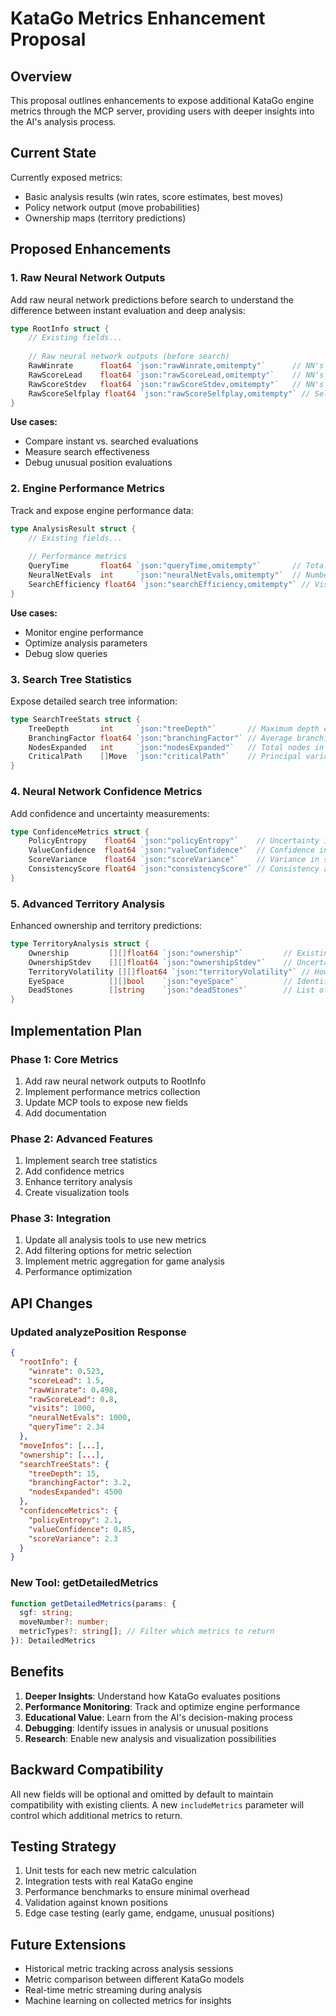 # KataGo Metrics Enhancement Proposal

## Overview

This proposal outlines enhancements to expose additional KataGo engine metrics through the MCP server, providing users with deeper insights into the AI's analysis process.

## Current State

Currently exposed metrics:
- Basic analysis results (win rates, score estimates, best moves)
- Policy network output (move probabilities)
- Ownership maps (territory predictions)

## Proposed Enhancements

### 1. Raw Neural Network Outputs

Add raw neural network predictions before search to understand the difference between instant evaluation and deep analysis:

```go
type RootInfo struct {
    // Existing fields...
    
    // Raw neural network outputs (before search)
    RawWinrate      float64 `json:"rawWinrate,omitempty"`      // NN's instant win rate
    RawScoreLead    float64 `json:"rawScoreLead,omitempty"`    // NN's instant score estimate
    RawScoreStdev   float64 `json:"rawScoreStdev,omitempty"`   // NN's uncertainty estimate
    RawScoreSelfplay float64 `json:"rawScoreSelfplay,omitempty"` // Self-play score estimate
}
```

**Use cases:**
- Compare instant vs. searched evaluations
- Measure search effectiveness
- Debug unusual position evaluations

### 2. Engine Performance Metrics

Track and expose engine performance data:

```go
type AnalysisResult struct {
    // Existing fields...
    
    // Performance metrics
    QueryTime       float64 `json:"queryTime,omitempty"`       // Total processing time (seconds)
    NeuralNetEvals  int     `json:"neuralNetEvals,omitempty"`  // Number of NN evaluations
    SearchEfficiency float64 `json:"searchEfficiency,omitempty"` // Visits per second
}
```

**Use cases:**
- Monitor engine performance
- Optimize analysis parameters
- Debug slow queries

### 3. Search Tree Statistics

Expose detailed search tree information:

```go
type SearchTreeStats struct {
    TreeDepth       int     `json:"treeDepth"`       // Maximum depth explored
    BranchingFactor float64 `json:"branchingFactor"` // Average branching factor
    NodesExpanded   int     `json:"nodesExpanded"`   // Total nodes in tree
    CriticalPath    []Move  `json:"criticalPath"`    // Principal variation
}
```

### 4. Neural Network Confidence Metrics

Add confidence and uncertainty measurements:

```go
type ConfidenceMetrics struct {
    PolicyEntropy    float64 `json:"policyEntropy"`    // Uncertainty in move selection
    ValueConfidence  float64 `json:"valueConfidence"`  // Confidence in position evaluation
    ScoreVariance    float64 `json:"scoreVariance"`    // Variance in score predictions
    ConsistencyScore float64 `json:"consistencyScore"` // Consistency across evaluations
}
```

### 5. Advanced Territory Analysis

Enhanced ownership and territory predictions:

```go
type TerritoryAnalysis struct {
    Ownership         [][]float64 `json:"ownership"`         // Existing
    OwnershipStdev    [][]float64 `json:"ownershipStdev"`    // Uncertainty per point
    TerritoryVolatility [][]float64 `json:"territoryVolatility"` // How likely to change
    EyeSpace          [][]bool    `json:"eyeSpace"`          // Identified eye points
    DeadStones        []string    `json:"deadStones"`        // List of dead groups
}
```

## Implementation Plan

### Phase 1: Core Metrics
1. Add raw neural network outputs to RootInfo
2. Implement performance metrics collection
3. Update MCP tools to expose new fields
4. Add documentation

### Phase 2: Advanced Features
1. Implement search tree statistics
2. Add confidence metrics
3. Enhance territory analysis
4. Create visualization tools

### Phase 3: Integration
1. Update all analysis tools to use new metrics
2. Add filtering options for metric selection
3. Implement metric aggregation for game analysis
4. Performance optimization

## API Changes

### Updated analyzePosition Response

```json
{
  "rootInfo": {
    "winrate": 0.523,
    "scoreLead": 1.5,
    "rawWinrate": 0.498,
    "rawScoreLead": 0.8,
    "visits": 1000,
    "neuralNetEvals": 1000,
    "queryTime": 2.34
  },
  "moveInfos": [...],
  "ownership": [...],
  "searchTreeStats": {
    "treeDepth": 15,
    "branchingFactor": 3.2,
    "nodesExpanded": 4500
  },
  "confidenceMetrics": {
    "policyEntropy": 2.1,
    "valueConfidence": 0.85,
    "scoreVariance": 2.3
  }
}
```

### New Tool: getDetailedMetrics

```typescript
function getDetailedMetrics(params: {
  sgf: string;
  moveNumber?: number;
  metricTypes?: string[]; // Filter which metrics to return
}): DetailedMetrics
```

## Benefits

1. **Deeper Insights**: Understand how KataGo evaluates positions
2. **Performance Monitoring**: Track and optimize engine performance
3. **Educational Value**: Learn from the AI's decision-making process
4. **Debugging**: Identify issues in analysis or unusual positions
5. **Research**: Enable new analysis and visualization possibilities

## Backward Compatibility

All new fields will be optional and omitted by default to maintain compatibility with existing clients. A new `includeMetrics` parameter will control which additional metrics to return.

## Testing Strategy

1. Unit tests for each new metric calculation
2. Integration tests with real KataGo engine
3. Performance benchmarks to ensure minimal overhead
4. Validation against known positions
5. Edge case testing (early game, endgame, unusual positions)

## Future Extensions

- Historical metric tracking across analysis sessions
- Metric comparison between different KataGo models
- Real-time metric streaming during analysis
- Machine learning on collected metrics for insights